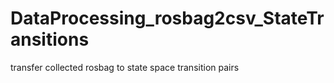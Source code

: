 # DataProcessing_rosbag2csv_StateTransitions
transfer collected rosbag to state space transition pairs 
